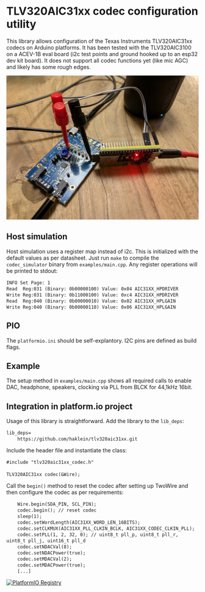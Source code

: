 # TLV320AIC31xx codec configuration utility

This library allows configuration of the Texas Instruments TLV320AIC31xx codecs on Arduino platforms. It has been tested with the TLV320AIC3100 on a ACEV-1B eval board (i2c test points and ground hooked up to an esp32 dev kit board). It does not support all codec functions yet (like mic AGC) and likely has some rough edges.

![screenshot](images/eval.jpg)

## Host simulation

Host simulation uses a register map instead of i2c. This is initialized with the default values as per datasheet. Just run `make` to compile the `codec_simulator` binary from `examples/main.cpp`. Any register operations will be printed to stdout:
~~~
INFO Set Page: 1
Read  Reg:031 (Binary: 0b00000100) Value: 0x04 AIC31XX_HPDRIVER
Write Reg:031 (Binary: 0b11000100) Value: 0xc4 AIC31XX_HPDRIVER
Read  Reg:040 (Binary: 0b00000010) Value: 0x02 AIC31XX_HPLGAIN
Write Reg:040 (Binary: 0b00000110) Value: 0x06 AIC31XX_HPLGAIN
~~~

## PIO

The `platformio.ini` should be self-explantory. I2C pins are defined as build flags.

## Example

The setup method in `examples/main.cpp` shows all required calls to enable DAC, headphone, speakers, clocking via PLL from BLCK for 44,1kHz 16bit.

## Integration in platform.io project

Usage of this library is straightforward. Add the library to the `lib_deps`:
~~~
lib_deps=
	https://github.com/haklein/tlv320aic31xx.git
~~~
Include the header file and instantiate the class:
~~~
#include "tlv320aic31xx_codec.h"

TLV320AIC31xx codec(&Wire);
~~~

Call the `begin()` method to reset the codec after setting up TwoWire and then configure the codec as per requirements:
~~~
    Wire.begin(SDA_PIN, SCL_PIN);
    codec.begin(); // reset codec
    sleep(1);
    codec.setWordLength(AIC31XX_WORD_LEN_16BITS);
    codec.setCLKMUX(AIC31XX_PLL_CLKIN_BCLK, AIC31XX_CODEC_CLKIN_PLL);
    codec.setPLL(1, 2, 32, 0); // uint8_t pll_p, uint8_t pll_r, uint8_t pll_j, uint16_t pll_d
    codec.setNDACVal(8);
    codec.setNDACPower(true);
    codec.setMDACVal(2);
    codec.setMDACPower(true);
    [...]
~~~

[![PlatformIO Registry](https://badges.registry.platformio.org/packages/haklein/library/tlv320aic31xx.svg)](https://registry.platformio.org/libraries/haklein/tlv320aic31xx)
